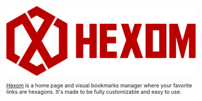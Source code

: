 ![HEXOM](/public/img/logo_small.png)

[Hexom](http://hexom-leobourgue.rhcloud.com) is a home page and visual bookmarks manager where your favorite links are hexagons. It's made to be fully customizable and easy to use.
